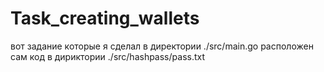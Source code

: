 # Task_creating_wallets
вот задание которые я сделал
в директории ./src/main.go расположен сам код
в дириктории ./src/hashpass/pass.txt 
